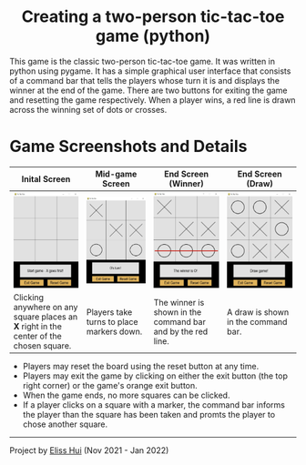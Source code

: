 <h1 align="center">Creating a two-person tic-tac-toe game (python)</h1>

This game is the classic two-person tic-tac-toe game. It was written in python using pygame. It has a simple graphical user interface that consists of a command bar that tells the players whose turn it is and displays the winner at the end of the game. There are two buttons for exiting the game and resetting the game respectively. When a player wins, a red line is drawn across the winning set of dots or crosses.

# Game Screenshots and Details
| Inital Screen | Mid-game Screen | End Screen (Winner) | End Screen (Draw) |
|---------------|-----------------|---------------------|-------------------|
|![](https://github.com/elisshui/Tic-Tac-Toe/blob/main/InitalScreen.JPG) | ![](https://github.com/elisshui/Tic-Tac-Toe/blob/main/MidGameScreen.JPG) | ![](https://github.com/elisshui/Tic-Tac-Toe/blob/main/ScreenWin.JPG) | ![](https://github.com/elisshui/Tic-Tac-Toe/blob/main/ScreenDraw.JPG) |
| Clicking anywhere on any square places an **X** right in the center of the chosen square. | Players take turns to place markers down. | The winner is shown in the command bar and by the red line. | A draw is shown in the command bar. |

* Players may reset the board using the reset button at any time.
* Players may exit the game by clicking on either the exit button (the top right corner) or the game's orange exit button.
* When the game ends, no more squares can be clicked.
* If a player clicks on a square with a marker, the command bar informs the player than the square has been taken and promts the player to chose another square.

---

Project by [Eliss Hui](https://github.com/elisshui "Eliss Hui") (Nov 2021 - Jan 2022)

